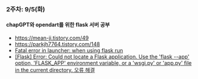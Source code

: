 ### 2주차: 9/5(화)

#### chapGPT와 opendart를 위한 flask 서버 공부

- https://mean-ji.tistory.com/49
- https://parkjh7764.tistory.com/148
- [Fatal error in launcher: when using flask run](https://stackoverflow.com/questions/65308285/fatal-error-in-launcher-when-using-flask-run)
- [[Flask] Error: Could not locate a Flask application. Use the 'flask --app' option, 'FLASK_APP' environment variable, or a 'wsgi.py' or 'app.py' file in the current directory. 오류 해결](https://passing-story.tistory.com/entry/Flask-Error-Could-not-locate-a-Flask-application-Use-the-flask-app-option-FLASKAPP-environment-variable-or-a-wsgipy-or-apppy-file-in-the-current-directory-오류-해결)
